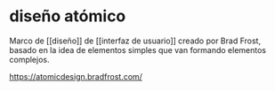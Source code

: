 # diseño atómico
Marco de [[diseño]] de [[interfaz de usuario]] creado por Brad Frost, basado en la idea de elementos simples que van formando elementos complejos.

<https://atomicdesign.bradfrost.com/>
